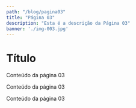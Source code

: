 ```yaml
---
path: "/blog/pagina03"
title: "Página 03"
description: "Esta é a descrição da Página 03"
banner: './img-003.jpg'
---
```


# Título

Conteúdo da página 03

Conteúdo da página 03

Conteúdo da página 03